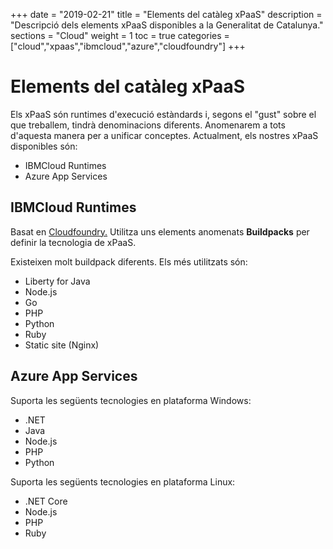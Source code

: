 +++
date        = "2019-02-21"
title       = "Elements del catàleg xPaaS"
description = "Descripció dels elements xPaaS disponibles a la Generalitat de Catalunya."
sections    = "Cloud"
weight      = 1
toc = true
categories  = ["cloud","xpaas","ibmcloud","azure","cloudfoundry"]
+++

# Elements del catàleg xPaaS

Els xPaaS són runtimes d'execució estàndards i, segons el "gust" sobre el que treballem, tindrà denominacions diferents. Anomenarem a tots d'aquesta manera per a unificar conceptes. Actualment, els nostres xPaaS disponibles són:

- IBMCloud Runtimes
- Azure App Services

## IBMCloud Runtimes

Basat en [Cloudfoundry.](https://www.cloudfoundry.org/)
Utilitza uns elements anomenats **Buildpacks** per definir la tecnologia de xPaaS.

Existeixen molt buildpack diferents. Els més utilitzats són:

- Liberty for Java
- Node.js
- Go
- PHP
- Python
- Ruby
- Static site (Nginx)

## Azure  App Services

Suporta les següents tecnologies en plataforma Windows:

- .NET
- Java
- Node.js
- PHP 
- Python

Suporta les següents tecnologies en plataforma Linux:

- .NET Core
- Node.js
- PHP 
- Ruby

